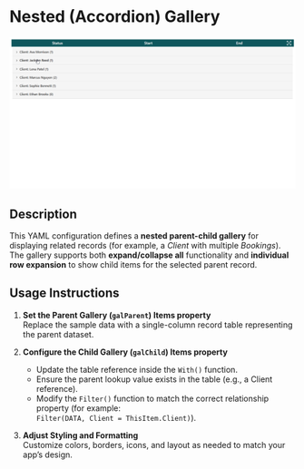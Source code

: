 # Nested (Accordion) Gallery

![Preview](assets/accordion_gallerydemo2.gif)

## Description

This YAML configuration defines a **nested parent-child gallery** for displaying related records (for example, a *Client* with multiple *Bookings*).  
The gallery supports both **expand/collapse all** functionality and **individual row expansion** to show child items for the selected parent record.

## Usage Instructions

1. **Set the Parent Gallery (`galParent`) Items property**  
   Replace the sample data with a single-column record table representing the parent dataset.

2. **Configure the Child Gallery (`galChild`) Items property**  
   - Update the table reference inside the `With()` function.  
   - Ensure the parent lookup value exists in the table (e.g., a Client reference).  
   - Modify the `Filter()` function to match the correct relationship property (for example:  
     `Filter(DATA, Client = ThisItem.Client)`).

3. **Adjust Styling and Formatting**  
   Customize colors, borders, icons, and layout as needed to match your app’s design.
